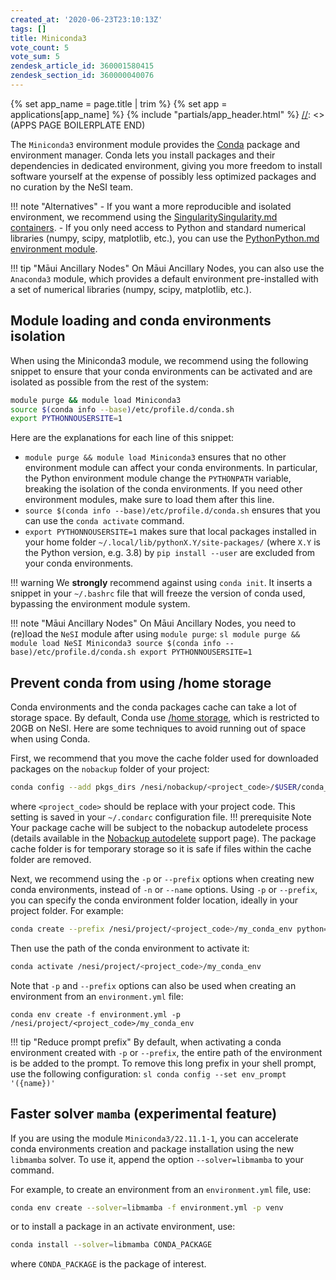 ```yaml
---
created_at: '2020-06-23T23:10:13Z'
tags: []
title: Miniconda3
vote_count: 5
vote_sum: 5
zendesk_article_id: 360001580415
zendesk_section_id: 360000040076
---
```



[//]: <> (APPS PAGE BOILERPLATE START)
{% set app_name = page.title | trim %}
{% set app = applications[app_name] %}
{% include "partials/app_header.html" %}
[//]: <> (APPS PAGE BOILERPLATE END)

The `Miniconda3` environment module provides the
[Conda](https://docs.conda.io/projects/conda/en/latest/) package and
environment manager. Conda lets you install packages and their
dependencies in dedicated environment, giving you more freedom to
install software yourself at the expense of possibly less optimized
packages and no curation by the NeSI team.

!!! note "Alternatives"
     - If you want a more reproducible and isolated environment, we
         recommend using the [SingularitySingularity.md
         containers](../../Scientific_Computing/Supported_Applications/Singularity.md).
     - If you only need access to Python and standard numerical libraries
         (numpy, scipy, matplotlib, etc.), you can use the [PythonPython.md
         environment
         module](../../Scientific_Computing/Supported_Applications/Python.md).

!!! tip "Māui Ancillary Nodes"
     On Māui Ancillary Nodes, you can also use the `Anaconda3` module,
     which provides a default environment pre-installed with a set of
     numerical libraries (numpy, scipy, matplotlib, etc.).

## Module loading and conda environments isolation

When using the Miniconda3 module, we recommend using the following
snippet to ensure that your conda environments can be activated and are
isolated as possible from the rest of the system:

``` sh
module purge && module load Miniconda3
source $(conda info --base)/etc/profile.d/conda.sh
export PYTHONNOUSERSITE=1
```

Here are the explanations for each line of this snippet:

- `module purge && module load Miniconda3` ensures that no other
    environment module can affect your conda environments. In
    particular, the Python environment module change the `PYTHONPATH`
    variable, breaking the isolation of the conda environments. If you
    need other environment modules, make sure to load them after this
    line.
- `source $(conda info --base)/etc/profile.d/conda.sh` ensures that
    you can use the `conda activate` command.
- `export PYTHONNOUSERSITE=1` makes sure that local packages installed
    in your home folder `~/.local/lib/pythonX.Y/site-packages/` (where
    `X.Y` is the Python version, e.g. 3.8) by `pip install --user` are
    excluded from your conda environments.

!!! warning
     We **strongly** recommend against using `conda init`. It inserts a
     snippet in your `~/.bashrc` file that will freeze the version of conda
     used, bypassing the environment module system.

!!! note "Māui Ancillary Nodes"
     On Māui Ancillary Nodes, you need to (re)load the `NeSI` module after
     using `module purge`:
     ``` sl
     module purge && module load NeSI Miniconda3
     source $(conda info --base)/etc/profile.d/conda.sh
     export PYTHONNOUSERSITE=1
     ```

## Prevent conda from using /home storage

Conda environments and the conda packages cache can take a lot of
storage space. By default, Conda use [/home
storage](../../Storage/File_Systems_and_Quotas/NeSI_File_Systems_and_Quotas.md),
which is restricted to 20GB on NeSI. Here are some techniques to avoid
running out of space when using Conda.

First, we recommend that you move the cache folder used for downloaded
packages on the `nobackup` folder of your project:

``` sh
conda config --add pkgs_dirs /nesi/nobackup/<project_code>/$USER/conda_pkgs
```

where `<project_code>` should be replace with your project code. This
setting is saved in your `~/.condarc` configuration file.
!!! prerequisite Note
     Your package cache will be subject to the nobackup autodelete process
     (details available in the [Nobackup
     autodelete](../../Storage/File_Systems_and_Quotas/Automatic_cleaning_of_nobackup_file_system.md)
     support page). The package cache folder is for temporary storage so it
     is safe if files within the cache folder are removed.

Next, we recommend using the `-p` or `--prefix` options when creating
new conda environments, instead of `-n` or `--name` options. Using `-p`
or `--prefix`, you can specify the conda environment folder location,
ideally in your project folder. For example:

``` sh
conda create --prefix /nesi/project/<project_code>/my_conda_env python=3.8
```

Then use the path of the conda environment to activate it:

``` sh
conda activate /nesi/project/<project_code>/my_conda_env
```

Note that `-p` and `--prefix` options can also be used when creating an
environment from an `environment.yml` file:

``` sl
conda env create -f environment.yml -p /nesi/project/<project_code>/my_conda_env
```

!!! tip "Reduce prompt prefix"
     By default, when activating a conda environment created with `-p` or
     `--prefix`, the entire path of the environment is be added to the
     prompt. To remove this long prefix in your shell prompt, use the
     following configuration:
     ``` sl
     conda config --set env_prompt '({name})'
     ```

## Faster solver `mamba` (experimental feature)

If you are using the module `Miniconda3/22.11.1-1`, you can accelerate
conda environments creation and package installation using the new
`libmamba` solver. To use it, append the option `--solver=libmamba` to
your command.

For example, to create an environment from an `environment.yml` file,
use:

``` sh
conda env create --solver=libmamba -f environment.yml -p venv
```

or to install a package in an activate environment, use:

``` sh
conda install --solver=libmamba CONDA_PACKAGE
```

where `CONDA_PACKAGE` is the package of interest.
